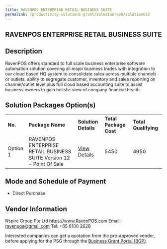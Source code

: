 ```yaml
---
title: RAVENPOS ENTERPRISE RETAIL BUSINESS SUITE
permalink: /productivity-solutions-grant/solutionrepo/solution652
---
```


## RAVENPOS ENTERPRISE RETAIL BUSINESS SUITE

## Description

RavenPOS offers standard to full scale business enterprise software automation solution covering all major business trades with integration to our cloud based HQ system to consolidate sales across multiple channels or outlets, ability to segregate customer, inventory and sales reporting on channel/outlet level plus full cloud based accounting suite to assist business owners to gain holistic view of company financial health.

## Solution Packages Option(s)

<table>
<tr>
<td><b>No.</b></td>
<td><b>Package Name</b></td>
<td><b>Solution Details</b></td>
<td><b>Total Package Cost</b></td>
<td><b>Total Qualifying</b></td>
</tr>
<tr>
<td>Option 1</td>
<td>RAVENPOS ENTERPRISE RETAIL BUSINESS SUITE Version 12 - Point Of Sale</td>
<td><a href='https://www.gobusiness.gov.sg/images/psg/Nspire_Group_20200123_Annex_3_20200625145749_Part_1.pdf'>View Details</a></td>
<td>5450</td>
<td>4950</td>
</tr>
</table>

## Mode and Schedule of Payment

 - Direct Purchase

## Vendor Information

 Nspire Group Pte Ltd
https://www.RavenPOS.com
Email: ravenpos@gmail.com
Tel: +65 6100 2628

Interested companies can get a quotation from the pre-approved vendor, before applying for the PSG through the <a href='https://www.businessgrants.gov.sg/'>Business Grant Portal (BGP)</a>.
<script src="/jquery/resize-tables.js"></script>
